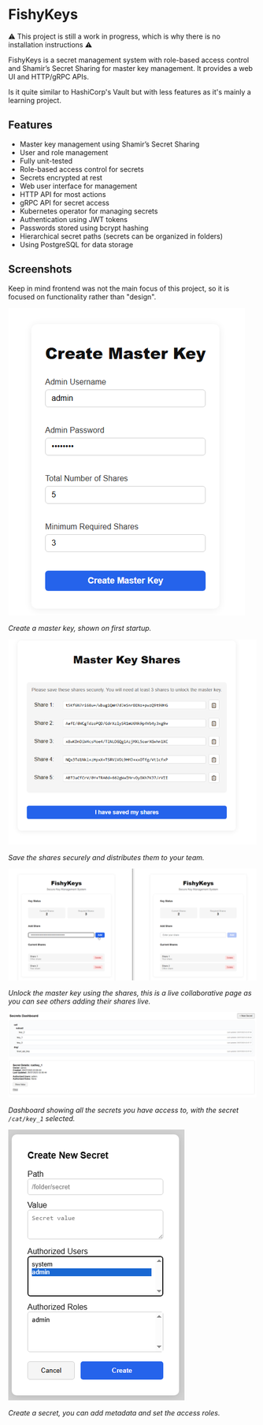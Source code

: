 # FishyKeys

⚠ This project is still a work in progress, which is why there is no installation instructions ⚠

FishyKeys is a secret management system with role-based access control and Shamir’s Secret Sharing for master key management. It provides a web UI and HTTP/gRPC APIs.

Is it quite similar to HashiCorp's Vault but with less features as it's mainly a learning project.

## Features

- Master key management using Shamir’s Secret Sharing
- User and role management
- Fully unit-tested
- Role-based access control for secrets
- Secrets encrypted at rest
- Web user interface for management
- HTTP API for most actions
- gRPC API for secret access
- Kubernetes operator for managing secrets
- Authentication using JWT tokens
- Passwords stored using bcrypt hashing
- Hierarchical secret paths (secrets can be organized in folders)
- Using PostgreSQL for data storage

## Screenshots

Keep in mind frontend was not the main focus of this project, so it is focused on functionality rather than "design".

![create maser key](./ui/public/demo/create_master_key.png)

*Create a master key, shown on first startup.*

![master key shares](./ui/public/demo/master_key_shares.png)

*Save the shares securely and distributes them to your team.*

![master key unlocking](./ui/public/demo/master_key_unlocking.png)

*Unlock the master key using the shares, this is a live collaborative page as you can see others adding their shares live.*

![secrets dashboard](./ui/public/demo/secrets_dashboard.png)

*Dashboard showing all the secrets you have access to, with the secret `/cat/key_1` selected.*

![create secret](./ui/public/demo/create_secret.png)

*Create a secret, you can add metadata and set the access roles.*